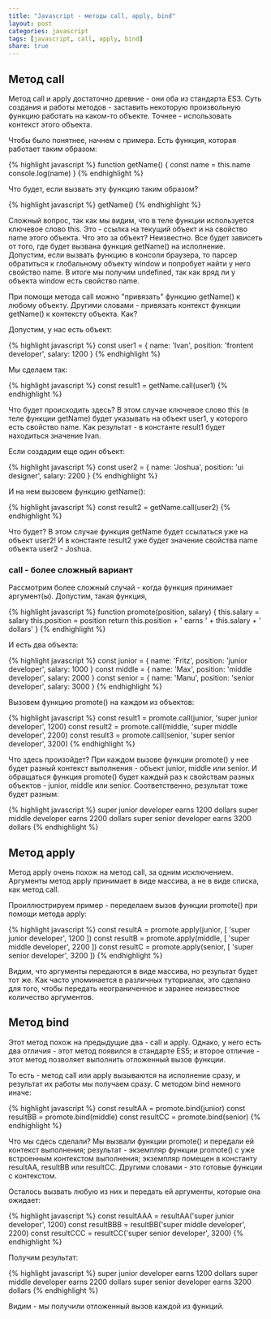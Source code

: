 ```yaml
---
title: "Javascript - методы call, apply, bind"
layout: post
categories: javascript
tags: [javascript, call, apply, bind]
share: true
---
```


## Метод call

Метод call и apply достаточно древние - они оба из стандарта ES3. Суть создания и работы методов - заставить некоторую произвольную функцию работать на каком-то объекте. Точнее - использовать контекст этого объекта.

Чтобы было понятнее, начнем с примера. Есть функция, которая работает таким образом:

{% highlight javascript %}
function getName() {
  const name = this.name
  console.log(name)
}
{% endhighlight %}

Что будет, если вызвать эту функцию таким образом?

{% highlight javascript %}
getName()
{% endhighlight %}

Сложный вопрос, так как мы видим, что в теле функции используется ключевое слово this. Это - ссылка на текущий объект и на свойство name этого объекта. Что это за объект? Неизвестно. Все будет зависеть от того, где будет вызвана функция getName() на исполнение. Допустим, если вызвать функцию в консоли браузера, то парсер обратиться к глобальному объекту window и попробует найти у него свойство name. В итоге мы получим undefined, так как вряд ли у объекта window есть свойство name.

При помощи метода call можно "привязать" функцию getName() к любому объекту. Другими словами - привязать контекст функции getName() к контексту объекта. Как?

Допустим, у нас есть объект:

{% highlight javascript %}
const user1 = {
  name: 'Ivan',
  position: 'frontent developer',
  salary: 1200
}
{% endhighlight %}

Мы сделаем так:

{% highlight javascript %}
const result1 = getName.call(user1)
{% endhighlight %}

Что будет происходить здесь? В этом случае ключевое слово this (в теле функции getName) будет указывать на объект user1, у которого есть свойство name. Как результат - в константе result1 будет находиться значение Ivan.

Если создадим еще один объект:

{% highlight javascript %}
const user2 = {
  name: 'Joshua',
  position: 'ui designer',
  salary: 2200
}
{% endhighlight %}

И на нем вызовем функцию getName():

{% highlight javascript %}
const result2 = getName.call(user2)
{% endhighlight %}

Что будет? В этом случае функция getName будет ссылаться уже на объект user2! И в константе result2 уже будет значение свойства name объекта user2 - Joshua.

### call - более сложный вариант

Рассмотрим более сложный случай - когда функция принимает аргумент(ы). Допустим, такая функция,

{% highlight javascript %}
function promote(position, salary) {
  this.salary = salary
  this.position = position
  return this.position + ' earns ' + this.salary + ' dollars'
}
{% endhighlight %}

И есть два объекта:

{% highlight javascript %}
const junior = {
  name: 'Fritz',
  position: 'junior developer',
  salary: 1000
}
const middle = {
  name: 'Max',
  position: 'middle developer',
  salary: 2000
}
const senior = {
  name: 'Manu',
  position: 'senior developer',
  salary: 3000
}
{% endhighlight %}

Вызовем функцию promote() на каждом из объектов:

{% highlight javascript %}
const result1 = promote.call(junior, 'super junior developer', 1200)
const result2 = promote.call(middle, 'super middle developer', 2200)
const result3 = promote.call(senior, 'super senior developer', 3200)
{% endhighlight %}

Что здесь произойдет? При каждом вызове функции promote() у нее будет разный контекст выполнения - объект junior, middle или senior. И обращаться функция promote() будет каждый раз к свойствам разных объектов - junior, middle или senior. Соответственно, результат тоже будет разным:

{% highlight javascript %}
super junior developer earns 1200 dollars
super middle developer earns 2200 dollars
super senior developer earns 3200 dollars
{% endhighlight %}

## Метод apply

Метод apply очень похож на метод call, за одним исключением. Аргументы метод apply принимает в виде массива, а не в виде списка, как метод call.

Проиллюстрируем пример - переделаем вызов функции promote() при помощи метода apply:

{% highlight javascript %}
const resultA = promote.apply(junior, [ 'super junior developer', 1200 ])
const resultB = promote.apply(middle, [ 'super middle developer', 2200 ])
const resultC = promote.apply(senior, [ 'super senior developer', 3200 ])
{% endhighlight %}

Видим, что аргументы передаются в виде массива, но результат будет тот же. Как часто упоминается в различных туториалах, это сделано для того, чтобы передать неограниченное и заранее неизвестное количество аргументов.

## Метод bind

Этот метод похож на предыдущие два - call и apply. Однако, у него есть два отличия - этот метод появился в стандарте ES5; и второе отличие - этот метод позволяет выполнить отложенный вызов функции.

То есть - метод call или apply вызываются на исполнение сразу, и результат их работы мы получаем сразу. С методом bind немного иначе:

{% highlight javascript %}
const resultAA = promote.bind(junior)
const resultBB = promote.bind(middle)
const resultCC = promote.bind(senior)
{% endhighlight %}

Что мы сдесь сделали? Мы вызвали функции promote() и передали ей контекст выполнения; результат - экземпляр функции promote() с уже встроенным контекстом выполнения; экземпляр помещен в константу resultAA, resultBB или resultCC. Другими словами - это готовые функции с контекстом.

Осталось вызвать любую из них и передать ей аргументы, которые она ожидает:

{% highlight javascript %}
const resultAAA = resultAA('super junior developer', 1200)
const resultBBB = resultBB('super middle developer', 2200)
const resultCCC = resultCC('super senior developer', 3200)
{% endhighlight %}

Получим результат:

{% highlight javascript %}
super junior developer earns 1200 dollars
super middle developer earns 2200 dollars
super senior developer earns 3200 dollars
{% endhighlight %}

Видим - мы получили отложенный вызов каждой из функций.
